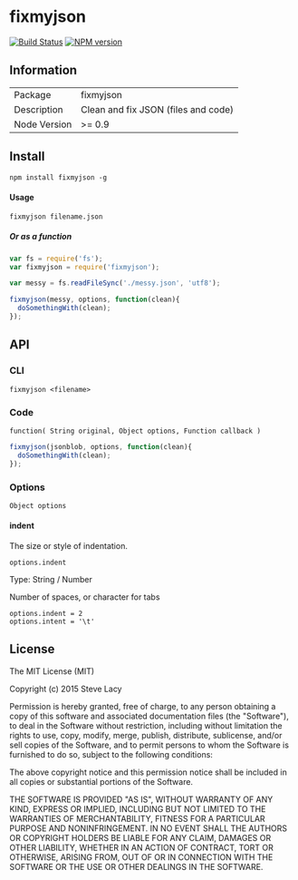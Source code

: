 # fixmyjson
[![Build Status](https://travis-ci.org/stevelacy/fixmyjson.png?branch=master)](https://travis-ci.org/stevelacy/fixmyjson)
[![NPM version](https://badge.fury.io/js/fixmyjson.png)](http://badge.fury.io/js/fixmyjson)


## Information

<table>
<tr>
<td>Package</td><td>fixmyjson</td>
</tr>
<tr>
<td>Description</td>
<td>Clean and fix JSON (files and code)</td>
</tr>
<tr>
<td>Node Version</td>
<td>>= 0.9</td>
</tr>
</table>



## Install

    npm install fixmyjson -g

#### Usage

    fixmyjson filename.json

##### Or as a function

```js
var fs = require('fs');
var fixmyjson = require('fixmyjson');

var messy = fs.readFileSync('./messy.json', 'utf8');

fixmyjson(messy, options, function(clean){
  doSomethingWith(clean);
});
```


## API

### CLI

`fixmyjson <filename>`

### Code

`function( String original, Object options, Function callback )`

```js
fixmyjson(jsonblob, options, function(clean){
  doSomethingWith(clean);
});
```

### Options
`Object options`

#### indent
The size or style of indentation.

`options.indent`

Type: String / Number

Number of spaces, or character for tabs
```
options.indent = 2
options.intent = '\t'
```

## License

The MIT License (MIT)

Copyright (c) 2015 Steve Lacy

Permission is hereby granted, free of charge, to any person obtaining a copy
of this software and associated documentation files (the "Software"), to deal
in the Software without restriction, including without limitation the rights
to use, copy, modify, merge, publish, distribute, sublicense, and/or sell
copies of the Software, and to permit persons to whom the Software is
furnished to do so, subject to the following conditions:

The above copyright notice and this permission notice shall be included in all
copies or substantial portions of the Software.

THE SOFTWARE IS PROVIDED "AS IS", WITHOUT WARRANTY OF ANY KIND, EXPRESS OR
IMPLIED, INCLUDING BUT NOT LIMITED TO THE WARRANTIES OF MERCHANTABILITY,
FITNESS FOR A PARTICULAR PURPOSE AND NONINFRINGEMENT. IN NO EVENT SHALL THE
AUTHORS OR COPYRIGHT HOLDERS BE LIABLE FOR ANY CLAIM, DAMAGES OR OTHER
LIABILITY, WHETHER IN AN ACTION OF CONTRACT, TORT OR OTHERWISE, ARISING FROM,
OUT OF OR IN CONNECTION WITH THE SOFTWARE OR THE USE OR OTHER DEALINGS IN THE
SOFTWARE.
